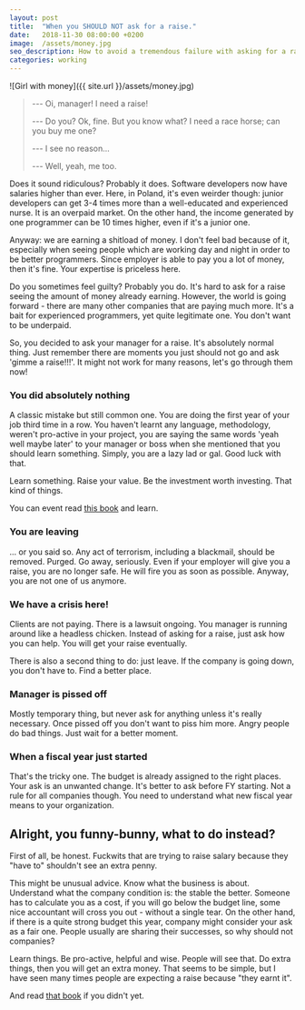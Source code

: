 ```yaml
---
layout: post
title:  "When you SHOULD NOT ask for a raise."
date:   2018-11-30 08:00:00 +0200
image:  /assets/money.jpg
seo_description: How to avoid a tremendous failure with asking for a raise.
categories: working
---
```


![Girl with money]({{ site.url }}/assets/money.jpg)

> --- Oi, manager! I need a raise!
> 
> --- Do you? Ok, fine. But you know what? I need a race horse; can you buy me one? 
> 
> --- I see no reason...
> 
> --- Well, yeah, me too.

<!-- more -->

Does it sound ridiculous? Probably it does. Software developers now have salaries higher than ever. Here, in Poland, it's even weirder though: junior developers can get 3-4 times more than a well-educated and experienced nurse. It is an overpaid market. On the other hand, the income generated by one programmer can be 10 times higher, even if it's a junior one.

Anyway: we are earning a shitload of money. I don't feel bad because of it, especially when seeing people which are working day and night in order to be better programmers. Since employer is able to pay you a lot of money, then it's fine. Your expertise is priceless here.  

Do you sometimes feel guilty? Probably you do. It's hard to ask for a raise seeing the amount of money already earning. However, the world is going forward - there are many other companies that are paying much more. It's a bait for experienced programmers, yet quite legitimate one. You don't want to be underpaid.

So, you decided to ask your manager for a raise. It's absolutely normal thing. Just remember there are moments you just should not go and ask 'gimme a raise!!!'. It might not work for many reasons, let's go through them now!

### You did absolutely nothing

A classic mistake but still common one. You are doing the first year of your job third time in a row. You haven't learnt any language, methodology, weren't pro-active in your project, you are saying the same words 'yeah well maybe later' to your manager or boss when she mentioned that you should learn something. Simply, you are a lazy lad or gal. Good luck with that.

Learn something. Raise your value. Be the investment worth investing. That kind of things.

You can event read [this book][1] and learn.

### You are leaving

... or you said so. Any act of terrorism, including a blackmail, should be removed. Purged. Go away, seriously. Even if your employer will give you a raise, you are no longer safe. He will fire you as soon as possible. Anyway, you are not one of us anymore.

### We have a crisis here!

Clients are not paying. There is a lawsuit ongoing. You manager is running around like a headless chicken. Instead of asking for a raise, just ask how you can help. You will get your raise eventually.

There is also a second thing to do: just leave. If the company is going down, you don't have to. Find a better place.

### Manager is pissed off

Mostly temporary thing, but never ask for anything unless it's really necessary. Once pissed off you don't want to piss him more. Angry people do bad things. Just wait for a better moment.

### When a fiscal year just started

That's the tricky one. The budget is already assigned to the right places. Your ask is an unwanted change. It's better to ask before FY starting. Not a rule for all companies though. You need to understand what new fiscal year means to your organization. 

## Alright, you funny-bunny, what to do instead?

First of all, be honest. Fuckwits that are trying to raise salary because they "have to" shouldn't see an extra penny.

This might be unusual advice. Know what the business is about. Understand what the company condition is: the stable the better. Someone has to calculate you as a cost, if you will go below the budget line, some nice accountant will cross you out - without a single tear. On the other hand, if there is a quite strong budget this year, company might consider your ask as a fair one. People usually are sharing their successes, so why should not companies?

Learn things. Be pro-active, helpful and wise. People will see that. Do extra things, then you will get an extra money. That seems to be simple, but I have seen many times people are expecting a raise because "they earnt it".

And read [that book][1] if you didn't yet.

[1]: https://amzn.to/2rymoom
